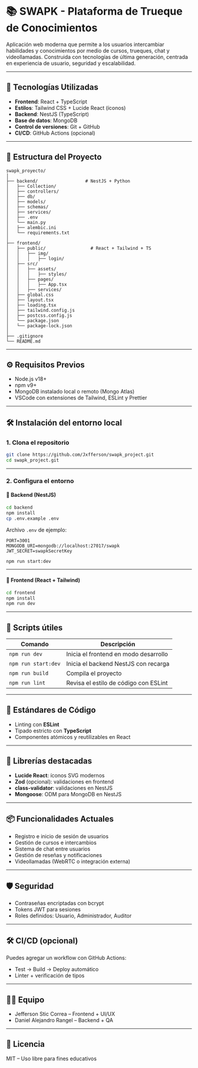 # 📚 SWAPK - Plataforma de Trueque de Conocimientos

Aplicación web moderna que permite a los usuarios intercambiar habilidades y conocimientos por medio de cursos, trueques, chat y videollamadas. Construida con tecnologías de última generación, centrada en experiencia de usuario, seguridad y escalabilidad.

---

## 🚀 Tecnologías Utilizadas

- **Frontend**: React + TypeScript
- **Estilos**: Tailwind CSS + Lucide React (íconos)
- **Backend**: NestJS (TypeScript)
- **Base de datos**: MongoDB
- **Control de versiones**: Git + GitHub
- **CI/CD**: GitHub Actions (opcional)

---

## 📁 Estructura del Proyecto

```
swapk_proyecto/
│
├── backend/                  # NestJS + Python
│   ├── Collection/
│   ├── controllers/
│   ├── db/
│   ├── models/
│   ├── schemas/
│   ├── services/
│   ├── .env
│   └── main.py
│   ├── alembic.ini
│   └── requirements.txt
│
├── frontend/
│   ├── public/                 # React + Tailwind + TS
│   │   ├── img/
│   │   │   ├── login/
│   ├── src/
│   │   ├── assets/
│   │   │   ├── styles/
│   │   ├── pages/
│   │   │   ├── App.tsx
│   │   ├── services/
│   ├── global.css
│   ├── layout.tsx
│   ├── loading.tsx
│   ├── tailwind.config.js
│   ├── postcss.config.js
│   └── package.json
│   └── package-lock.json
│
├── .gitignore
└── README.md
```

---

## ⚙️ Requisitos Previos

- Node.js v18+
- npm v9+
- MongoDB instalado local o remoto (Mongo Atlas)
- VSCode con extensiones de Tailwind, ESLint y Prettier

---

## 🛠️ Instalación del entorno local

### 1. Clona el repositorio

```bash
git clone https://github.com/Jxfferson/swapk_project.git
cd swapk_project.git
```

---

### 2. Configura el entorno

#### 🧩 Backend (NestJS)

```bash
cd backend
npm install
cp .env.example .env
```

Archivo `.env` de ejemplo:

```env
PORT=3001
MONGODB_URI=mongodb://localhost:27017/swapk
JWT_SECRET=swapkSecretKey
```

```bash
npm run start:dev
```

---

#### 🎨 Frontend (React + Tailwind)

```bash
cd frontend
npm install
npm run dev
```

---

## 🧪 Scripts útiles

| Comando             | Descripción                                 |
|---------------------|---------------------------------------------|
| `npm run dev`       | Inicia el frontend en modo desarrollo       |
| `npm run start:dev` | Inicia el backend NestJS con recarga        |
| `npm run build`     | Compila el proyecto                         |
| `npm run lint`      | Revisa el estilo de código con ESLint       |

---

## 🎯 Estándares de Código

- Linting con **ESLint**
- Tipado estricto con **TypeScript**
- Componentes atómicos y reutilizables en React

---

## 🧩 Librerías destacadas

- **Lucide React**: íconos SVG modernos
- **Zod** (opcional): validaciones en frontend
- **class-validator**: validaciones en NestJS
- **Mongoose**: ODM para MongoDB en NestJS

---

## 📦 Funcionalidades Actuales

- Registro e inicio de sesión de usuarios
- Gestión de cursos e intercambios
- Sistema de chat entre usuarios
- Gestión de reseñas y notificaciones
- Videollamadas (WebRTC o integración externa)

---

## 🛡️ Seguridad

- Contraseñas encriptadas con bcrypt
- Tokens JWT para sesiones
- Roles definidos: Usuario, Administrador, Auditor

---

## 🛠️ CI/CD (opcional)

Puedes agregar un workflow con GitHub Actions:

- Test → Build → Deploy automático
- Linter + verificación de tipos

---

## 🧑‍💻 Equipo

- Jefferson Stic Correa – Frontend + UI/UX
- Daniel Alejandro Rangel – Backend + QA

---

## 📝 Licencia

MIT – Uso libre para fines educativos